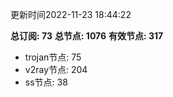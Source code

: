 更新时间2022-11-23 18:44:22

**总订阅: 73**
**总节点: 1076**
**有效节点: 317**
- trojan节点: 75
- v2ray节点: 204
- ss节点: 38
